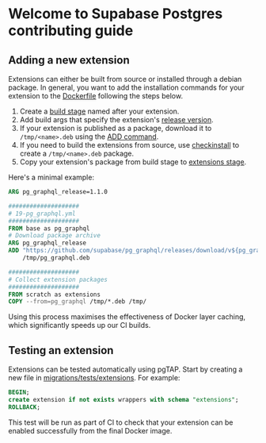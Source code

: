 # Welcome to Supabase Postgres contributing guide

## Adding a new extension

Extensions can either be built from source or installed through a debian package. In general, you want to add the installation commands for your extension to the [Dockerfile](Dockerfile) following the steps below.

1. Create a [build stage](Dockerfile#L777) named after your extension.
2. Add build args that specify the extension's [release version](Dockerfile#L37).
3. If your extension is published as a package, download it to `/tmp/<name>.deb` using the [ADD command](Dockerfile#L705).
4. If you need to build the extensions from source, use [checkinstall](Dockerfile#L791) to create a `/tmp/<name>.deb` package.
5. Copy your extension's package from build stage to [extensions stage](Dockerfile#L851).

Here's a minimal example:

```dockerfile
ARG pg_graphql_release=1.1.0

####################
# 19-pg_graphql.yml
####################
FROM base as pg_graphql
# Download package archive
ARG pg_graphql_release
ADD "https://github.com/supabase/pg_graphql/releases/download/v${pg_graphql_release}/pg_graphql-v${pg_graphql_release}-pg${postgresql_major}-${TARGETARCH}-linux-gnu.deb" \
    /tmp/pg_graphql.deb

####################
# Collect extension packages
####################
FROM scratch as extensions
COPY --from=pg_graphql /tmp/*.deb /tmp/
```

Using this process maximises the effectiveness of Docker layer caching, which significantly speeds up our CI builds.

## Testing an extension

Extensions can be tested automatically using pgTAP. Start by creating a new file in [migrations/tests/extensions](migrations/tests/extensions). For example:

```sql
BEGIN;
create extension if not exists wrappers with schema "extensions";
ROLLBACK;
```

This test will be run as part of CI to check that your extension can be enabled successfully from the final Docker image.
